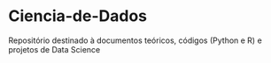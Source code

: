# Ciencia-de-Dados
Repositório destinado à documentos teóricos, códigos (Python e R) e projetos de Data Science
